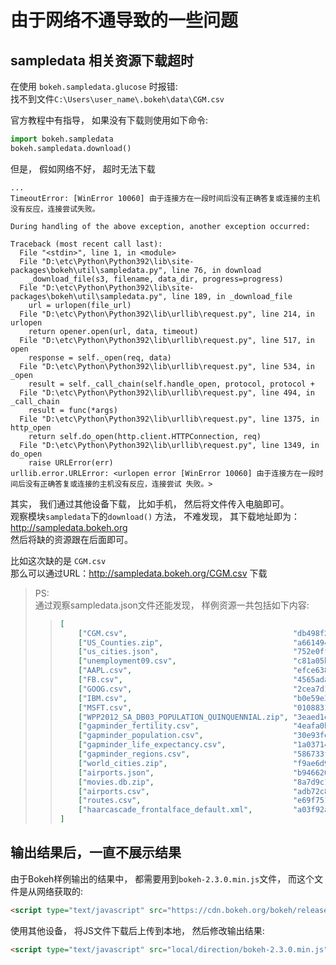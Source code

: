 # 由于网络不通导致的一些问题  

## sampledata 相关资源下载超时
在使用 ```bokeh.sampledata.glucose``` 时报错:  
找不到文件```C:\Users\user_name\.bokeh\data\CGM.csv```  

官方教程中有指导， 如果没有下载则使用如下命令:  
``` Python
import bokeh.sampledata
bokeh.sampledata.download()
```
但是， 假如网络不好， 超时无法下载  
```  
...  
TimeoutError: [WinError 10060] 由于连接方在一段时间后没有正确答复或连接的主机没有反应，连接尝试失败。

During handling of the above exception, another exception occurred:

Traceback (most recent call last):
  File "<stdin>", line 1, in <module>
  File "D:\etc\Python\Python392\lib\site-packages\bokeh\util\sampledata.py", line 76, in download
    _download_file(s3, filename, data_dir, progress=progress)
  File "D:\etc\Python\Python392\lib\site-packages\bokeh\util\sampledata.py", line 189, in _download_file
    url = urlopen(file_url)
  File "D:\etc\Python\Python392\lib\urllib\request.py", line 214, in urlopen
    return opener.open(url, data, timeout)
  File "D:\etc\Python\Python392\lib\urllib\request.py", line 517, in open
    response = self._open(req, data)
  File "D:\etc\Python\Python392\lib\urllib\request.py", line 534, in _open
    result = self._call_chain(self.handle_open, protocol, protocol +
  File "D:\etc\Python\Python392\lib\urllib\request.py", line 494, in _call_chain
    result = func(*args)
  File "D:\etc\Python\Python392\lib\urllib\request.py", line 1375, in http_open
    return self.do_open(http.client.HTTPConnection, req)
  File "D:\etc\Python\Python392\lib\urllib\request.py", line 1349, in do_open
    raise URLError(err)
urllib.error.URLError: <urlopen error [WinError 10060] 由于连接方在一段时间后没有正确答复或连接的主机没有反应，连接尝试 失败。>
```  

其实， 我们通过其他设备下载， 比如手机， 然后将文件传入电脑即可。  
观察模块```sampledata```下的```download()``` 方法， 不难发现， 其下载地址即为：  
http://sampledata.bokeh.org  
然后将缺的资源跟在后面即可。 

比如这次缺的是 ```CGM.csv```  
那么可以通过URL：http://sampledata.bokeh.org/CGM.csv  下载    
> PS:  
> 通过观察sampledata.json文件还能发现， 样例资源一共包括如下内容:  
>> ```  JSON
>> [
>>     ["CGM.csv",                                     "db498f26107d24a57c6739181fd22099"],
>>     ["US_Counties.zip",                             "a66149494850e1cea70219bbd1439fa0"],
>>     ["us_cities.json",                              "752e0ff8c11f56da3e6cd6fbfabad864"],
>>     ["unemployment09.csv",                          "c81a05bdad4c76cd4f91721f9ee88a5a"],
>>     ["AAPL.csv",                                    "efce638e972e51a87edeb1ce742effa9"],
>>     ["FB.csv",                                      "4565ada5427deb9e20366c235d9f4f3f"],
>>     ["GOOG.csv",                                    "2cea7d1b8870f51a04787765f1a27c82"],
>>     ["IBM.csv",                                     "b0e59e3d1a07a514103cab07f2a64be3"],
>>     ["MSFT.csv",                                    "0108831ca1055dbe430350d4404a4e9d"],
>>     ["WPP2012_SA_DB03_POPULATION_QUINQUENNIAL.zip", "3eaed1eb0a096d6465bd92df2a720e8b"],
>>     ["gapminder_fertility.csv",                     "4eafa0b4b474413e5353de0c89fb889a"],
>>     ["gapminder_population.csv",                    "30e93fe2db4dc35a702d119fe3a1f655"],
>>     ["gapminder_life_expectancy.csv",               "1a037146e4082f71c5b088121876ae89"],
>>     ["gapminder_regions.csv",                       "586733f0d562498c21f999b350909603"],
>>     ["world_cities.zip",                            "f9ae6d9019b67541144e455b8c5eb851"],
>>     ["airports.json",                               "b946620186bb2ffa82582614c0a70d5a"],
>>     ["movies.db.zip",                               "8a7d9c1e82a4c4758dd4b0f826b991a7"],
>>     ["airports.csv",                                "adb72c88d638dd6f6e39f32e37378bd6"],
>>     ["routes.csv",                                  "e69f7519769c29498f058cd34b16495d"],
>>     ["haarcascade_frontalface_default.xml",         "a03f92a797e309e76e6a034ab9e02616"]
>> ] 
>> ```
>> 


## 输出结果后，一直不展示结果  
由于Bokeh样例输出的结果中， 都需要用到```bokeh-2.3.0.min.js```文件， 而这个文件是从网络获取的:  
``` HTML 
<script type="text/javascript" src="https://cdn.bokeh.org/bokeh/release/bokeh-2.3.0.min.js" integrity="sha384-HjagQp6T0/7bxYTAXbLotF1MLAGWmhkY5siA1Gc/pcEgvgRPtMsRn0gQtMwGKiw1" crossorigin="anonymous"></script>  
```  
使用其他设备， 将JS文件下载后上传到本地， 然后修改输出结果:  
``` HTML 
<script type="text/javascript" src="local/direction/bokeh-2.3.0.min.js"></script>
```

